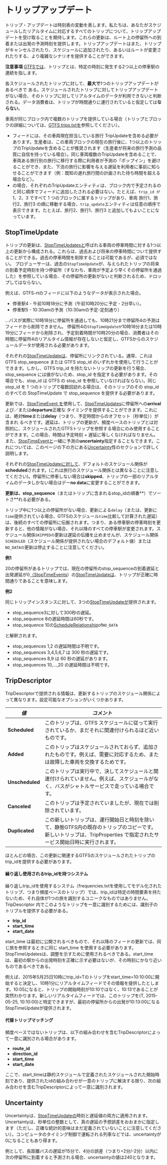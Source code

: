 # トリップアップデート

トリップ・アップデートは時刻表の変動を表します。私たちは、あなたがスケジュールしたリアルタイムに対応するすべてのトリップについて、トリップアップデートを受け取ることを期待します。これらの更新は、ルート上の停留所への到着または出発の予測時刻を提供します。トリップアップデートはまた、トリップがキャンセルされたり、スケジュールに追加されたり、あるいはルートが変更されたりする、より複雑なシナリオを提供することができます。

**注意事項** [GTFSでは](../../schedule/reference.md)、トリップとは、特定の時刻に発生する2つ以上の停車駅の連続を指します。

各スケジュールされたトリップに対して、**最大で**1つのトリップアップデートがあるべきで ある。スケジュールされたトリップに対してトリップアップデートがない場合、そのトリップに対してリアルタイムのデータが利用できないと判断される。データ消費者は、トリップが時間通りに運行されていると仮定しては**ならない**。

車両が同じブロック内で複数のトリップを提供している場合（トリップとブロックの詳細については、[GTFS trips.txtを](../../schedule/reference.md#tripstxt)参照してください）。

*   フィードには、その車両現在担当している旅行 TripUpdateを含める必要があります。生産者は、この車両ブロックの現在の旅行後に、1つ以上のトリップのTripUpdateを含めることが推奨されます（生産者が将来の旅行予測の品質に自信を持っている場合）。同じ車両複数のTripUpdateを含めることで、車両ある旅行別の旅行に移行する際に利用者が予測の「ポップイン」を避けることができ、また、下流の旅行に影響を与える遅延を利用者に事前に知らせることができます（例：既知の遅れ旅行間の計画された待ち時間を超える場合など）。
*   の場合、それぞれのTripUpdateエンティティは、ブロック内で予定されるのと同じ順序でフィードに追加したされる必要はない。たとえば、`trip_id が`1、2、3 ですべて 1 つのブロックに属するトリップがあり、車両 旅行1、旅行2、旅行3 の順に移動する場合、`trip_update`エンティティは任意の順序で表示できます。たとえば、旅行2、旅行1、旅行3 と追加してもよいことになっています。

## StopTimeUpdate

トリップの更新は、[StopTimeUpdatesと](../reference.md#message-stoptimeupdate)呼ばれる車両の停車時間に対する1つ以上の更新から構成される。これらは、過去および将来の停車時間について提供することができる。過去の停車時間を削除することは可能であるが、必須ではない。 プロデューサーは、過去の`StopTimeUpdate`が、与えられたトリップの将来の到着予定時刻を持つ停留所（すなわち、車両が予定より早くその停留所を通過した）を参照している場合、その停留所の更新がないと判断されるため、ドロップしてはならない。

例えば、GTFS-rtのフィードに以下のようなデータが表示された場合。

*   停車駅4 - 午前10時18分に予測（午前10時20分に予定 - 2分早い）。
*   停車駅5 - 10:30amの予測（10:30amの予定-定刻通り）

...バスが実際に10時18分に停留所を通過しても、10時21分まで停留所4の予測はフィードから削除できません。 停留所4の`StopTimeUpdateが`10時18分または10時19分にフィードから削除され、予定到着時間が10時20分の場合、消費者はその時間に停留所4のリアルタイム情報が存在しないと仮定し、GTFSからのスケジュールデータが使用される必要があります。

それぞれの[StopTimeUpdateは](../reference.md#message-stoptimeupdate)、停留所にリンクされている。通常、これは GTFS stop_sequence または GTFS stop_id のいずれかを使用して行うことができます。しかし、GTFS trip_id を持たないトリップの更新を行う場合、stop_sequence には値がないため、stop_id を指定する必要があります。その場合でも、stop_id は GTFS の stop_id を参照していなければならない。同じ stop_id を 1 つのトリップで複数回訪れる場合は、そのトリップのその stop_id のすべての StopTimeUpdate で stop_sequence を提供する必要があります。

更新では、[StopTimeEvent を](../reference.md#message-stoptimeevent)使用して、[StopTimeUpdates](../reference.md#message-stoptimeupdate)に停留所への**arrival**よび／または**departure**正確な タイミングを提供することができます。これには、絶対**time**または**delay**（つまり、予定時間からのオフセット（秒単位））が含まれ るべきです。遅延は、トリップの更新が、頻度ベースのトリップとは対照的に、スケジュールされたGTFSトリップを参照する場合にのみ使用することができます。この場合、時間は予定時刻 + 遅延に等しくなければなりません。また、[StopTimeEventと](../reference.md#message-stoptimeevent)一緒に予測の**uncertainty**指定することもできます。これについては、このページの下の方にある[Uncertainty](#uncertainty)性のセクションで詳しく説明します。

それぞれの[StopTimeUpdateに対して](../reference.md#message-stoptimeupdate)、デフォルトのスケジュール関係が**scheduled**されます。(これは旅行のスケジュール関係とは異なることに注意してください)。停留所に停車しない場合は**skipped**、トリップの一部のリアルタイムのデータしかない場合はデー**no data**に変更することができます。

**更新は、stop_sequence**（またはトリップに含まれるstop_idの順番**）でソートさ**れる必要がある。

トリップ中に1つ以上の停留所がない場合、更新による`delay`（または、更新に`time`提供されている場合、GTFSのスケジュール`time`比較して計算された遅延）は、後続のすべての停留所に伝搬されます。つまり、ある停車駅の停車時刻を更新すると、他の情報がない場合、それ以降のすべての停車駅が変更されます。スケジュール関係`SKIPPEDの`更新は遅延の伝播を止めませんが、スケジュール関係`SCHEDULED`（スケジュール関係が提供されない場合のデフォルト値）または`NO_DATAの`更新は停止することに注意してください。

**例1**

20の停留所があるトリップでは、現在の停留所のstop_sequenceの到着遅延と出発遅延が0[（StopTimeEvents](../reference.md#message-stoptimeevent)）の[StopTimeUpdateは](../reference.md#message-stoptimeupdate)、トリップが正確に時間通りであることを意味します。

**例2**

同じトリップインスタンスに対して、3つの[StopTimeUpdateが](../reference.md#message-stoptimeupdate)提供されます。

*   stop_sequence3に対して300秒の遅延。
*   stop_sequence 8の遅延時間は60秒です。
*   stop_sequence 10の[ScheduleRelationship](../reference.md#enum-schedulerelationship)of`NO_DATA`

と解釈されます。

*   stop_sequences 1,2 の遅延時間は不明です。
*   stop_sequences 3,4,5,6,7 は 300 秒の遅延です。
*   stop_sequences 8,9 は 60 秒の遅延があります。
*   stop_sequences 10,...,20 の遅延時間は不明です。

## TripDescriptor

TripDescriptorで提供される情報は、更新するトリップのスケジュール関係によって異なります。設定可能なオプションがいくつかあります。

| _**値**_     | _**コメント**_                                                                                   |
| ----------- | -------------------------------------------------------------------------------------------- |
| **Scheduled**  | このトリップは、GTFS スケジュールに従って実行されているか、まだそれに関連付けられるほど近いものです。                                        |
| **Added**      | このトリップはスケジュールされておらず、追加されたものです。例えば、需要に対応するため、または故障した車両を交換するためです。                              |
| **Unscheduled** | このトリップは実行中で、決してスケジュールと関連付けられていません。例えば、スケジュールがなく、バスがシャトルサービスで走っている場合です。                       |
| **Canceled**   | このトリップは予定されていましたが、現在では削除されています。                                                              |
| **Duplicated**      | この新しいトリップは、運行開始日と時刻を除いて、静態GTFS内の既存のトリップのコピーです。新しいトリップは、TripProperties で指定されたサービス開始日時に実行されます。 |

ほとんどの場合、この更新に関連するGTFSのスケジュールされたトリップのtrip_idを提供する必要があります。

#### 繰り返し使用されるtrip_idを持つシステム

繰り返しtrip_idを使用するシステム（frequencies.txtを使用してモデル化されたトリップ、つまり頻度ベースのトリップ）では、trip_idは特定の時間要素を持たないため、それ自体が1つの旅を識別するユニークなものではありません。TripDescriptor 内でこのようなトリップを一意に識別するためには、識別子のトリプルを提供する必要がある。

*   **trip_id**
*   **start_time**
*   **start_date**

start_time は最初に公開されるべきもので、それ以降のフィードの更新では、同じ旅を参照するときに同じ start_time を使用する必要があります。StopTimeUpdatesは、調整を示すために使用されるべきである。start_timeは、最初の駅からの出発時刻を正確に示す必要はないが、その時刻にかなり近いものであるべきである。

例えば、2015年5月25日10時にtrip_id=Tのトリップをstart_time=10:10:00に開始すると決定し、10時1分にリアルタイムフィードでその情報を提供したとします。10:05になると、トリップの開始時刻が10:10ではなく、10:13であることが突然わかります。新しいリアルタイムフィードでは、このトリップを(T, 2015-05-25, 10:10:00)と特定できますが、最初の停留所からの出発が10:13:00になるStopTimeUpdateが提供されます。

#### 代替トリップマッチング

頻度ベースではないトリップは、以下の組み合わせを含むTripDescriptorによって一意に識別される場合があります。

*   **route_id**
*   **direction_id**
*   **start_time**
*   **start_date**

ここで、start_timeは静的スケジュールで定義されたスケジュールされた開始時刻であり、提供されたidの組み合わせが一意のトリップに解決する限り、次の組み合わせを含むTripDescriptorによって一意に識別されます。

## Uncertainty

Uncertaintyは、[StopTimeUpdateの](../reference.md#message-stoptimeupdate)時刻と遅延値の両方に適用されます。Uncertaintyは、秒単位の整数として、真の遅延の予想誤差をおおまかに指定します（ただし、正確な統計的意味はまだ定義されていないことに注意してください）。コンピュータのタイミング制御で運転される列車などでは、uncertaintyが0になることもあり得ます。

例として、長距離バスの遅延が15分で、4分の誤差（つまり+2分/-2分）以内に次の停留所に到着すると予測される場合、uncertaintyの値は240となります。
